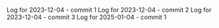 Log for 2023-12-04 - commit 1
Log for 2023-12-04 - commit 2
Log for 2023-12-04 - commit 3
Log for 2025-01-04 - commit 1
